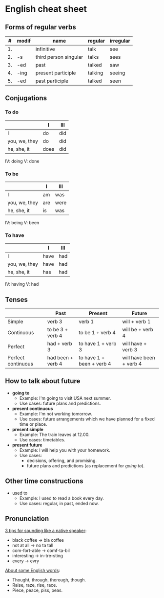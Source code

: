 # English cheat sheet

## Forms of regular verbs

|# |modif |name                 |regular  |irregular  |
|--|------|---------------------|---------|-----------|
|1.|      |infinitive           | talk    |see        |
|2.| -s   |third person singular| talks   |sees       |
|3.| -ed  |past                 | talked  |saw        |
|4.| -ing |present participle   | talking |seeing     |
|5.| -ed  |past participle      | talked  |seen       |

## Conjugations

### To do

|             |I    |III  |
|-------------|-----|-----|
|I            |do   |did  |
|you, we, they|do   |did  |
|he, she, it  |does |did  |

IV:   doing
V:    done

### To be

|             |I    |III  |
|-------------|-----|-----|
|I            |am   |was  |
|you, we, they|are  |were |
|he, she, it  |is   |was  |

IV:   being
V:    been

### To have

|             |I    |III  |
|-------------|-----|-----|
|I            |have |had  |
|you, we, they|have |had  |
|he, she, it  |has  |had  |

IV:   having
V:    had

## Tenses

|                   |Past             |Present          |Future           |
|-------------------|-----------------|-----------------|-----------------|
|Simple             |verb 3           |verb 1           |will + verb 1    |
|Continuous         |to be 3 + verb 4 |to be 1 + verb 4 |will be + verb 4 |
|Perfect            |had + verb 3     |to have 1 + verb 3       |will have + verb 3|
|Perfect continuous |had been + verb 4|to have 1 + been + verb 4|will have been + verb 4|


## How to talk about future

* **going to**
    * Example: I'm going to visit USA next summer.
    * Use cases: future plans and predictions.
* **present continuous**
    * Example: I'm not working tomorrow.
    * Use cases: future arrangements which we have planned for a fixed time or place.
* **present simple**
    * Example: The train leaves at 12.00.
    * Use cases: timetables.
* **present future**
    * Example: I will help you with your homework.
    * Use cases:
        * decisions, offering, and promising.
        * future plans and predictions (as replacement for *going to*).


## Other time constructions

* used to
    * Example: I used to read a book every day.
    * Use cases: regular, in past, ended now.


## Pronunciation

[3 tips for sounding like a native speaker](https://www.youtube.com/watch?v=ChZJ1Q3GSuI):

* black coffee -> bla coffee
* not at all -> no ta tall
* com-fort-able -> comf-ta-bil
* interesting -> in-tre-sting
* every -> evry

[About some English words](https://www.youtube.com/watch?v=JeHQ4_HtRRY):

* Thought, through, thorough, though.
* Raise, raze, rise, race.
* Piece, peace, piss, peas.

